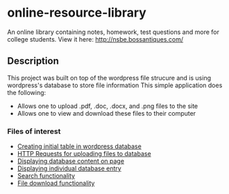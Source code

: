 # online-resource-library
An online library containing notes, homework, test questions and more for college students. View it here: http://nsbe.bossantiques.com/

## Description
This project was built on top of the wordpress file strucure and is using wordpress's database to store file information
This simple application does the following:
- Allows one to upload .pdf, .doc, .docx, and .png files to the site
- Allows one to view and download these files to their computer
  
### Files of interest
- [Creating initial table in wordpress database](db_create.php)
- [HTTP Requests for uploading files to database](page-upload-resources.php)
- [Displaying database content on page](page-find-resources.php)
- [Displaying individual database entry](page-resource.php)
- [Search functionality](page-csearch.php)
- [File download functionality](page-csearch.php)




